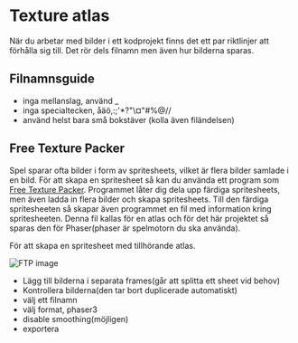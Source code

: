 # Texture atlas

När du arbetar med bilder i ett kodprojekt finns det ett par riktlinjer att förhålla sig till. Det rör dels filnamn men även hur bilderna sparas.

## Filnamnsguide

* inga mellanslag, använd _
* inga specialtecken, åäö,:;'*?"\¤"#%@//
* använd helst bara små bokstäver (kolla även filändelsen)

## Free Texture Packer

Spel sparar ofta bilder i form av spritesheets, vilket är flera bilder samlade i en bild. För att skapa en spritesheet så 
kan du använda ett program som [Free Texture Packer](http://free-tex-packer.com/app/).
Programmet låter dig dela upp färdiga spritesheets, men även ladda in flera bilder och skapa spritesheets.
Till den färdiga spritesheeten så skapar även programmet en fil med information kring spritesheeten. Denna fil kallas för en atlas
och för det här projektet så sparas den för Phaser(phaser är spelmotorn du ska använda).

För att skapa en spritesheet med tillhörande atlas.

![FTP image](https://raw.githubusercontent.com/jensnti/te18-spel/main/doc/ftp-1.png)

* Lägg till bilderna i separata frames(går att splitta ett sheet vid behov)
* Kontrollera bilderna(den tar bort duplicerade automatiskt)
* välj ett filnamn
* välj format, phaser3
* disable smoothing(möjligen)
* exportera

